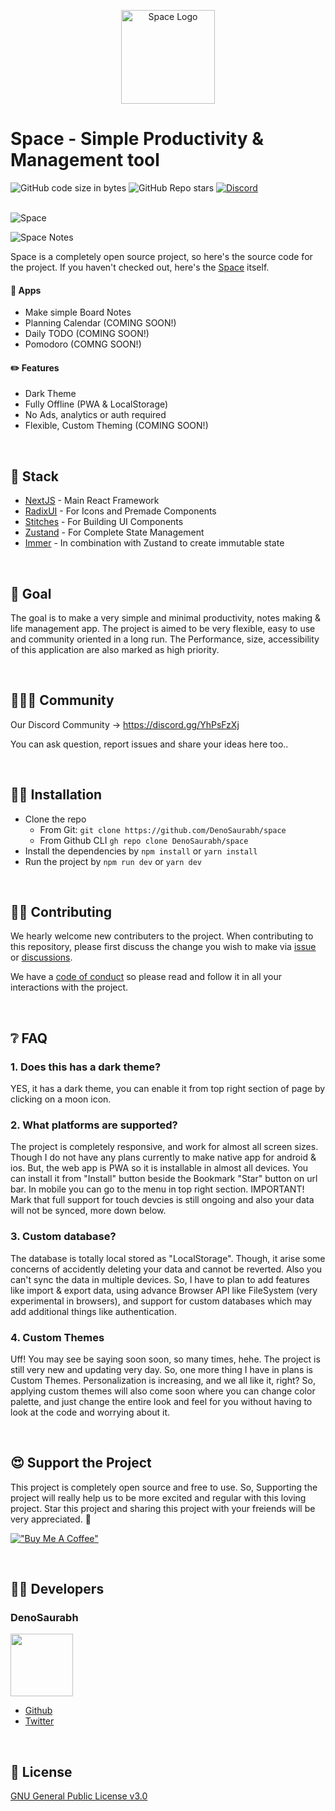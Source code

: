 <p align="center">
  <a href="https://space-gray.vercel.app">
    <img src="https://i.ibb.co/TRsp1GH/icon-512x512.png" width="150" height="150" alt="Space Logo">
  </a>
  <h1>Space - Simple Productivity & Management tool</h1>
</p>

<div>
    <img alt="GitHub code size in bytes" src="https://img.shields.io/github/languages/code-size/denosaurabh/space?style=for-the-badge">
    <img alt="GitHub Repo stars" src="https://img.shields.io/github/stars/denosaurabh/space?color=%23ffba08&style=for-the-badge">
    <a href="https://discord.gg/YhPsFzXj" target="_blank">
      <img alt="Discord" src="https://img.shields.io/discord/781116010009722891?style=for-the-badge">
    </a>
  </div>

<br />

![Space](https://i.ibb.co/JsL4MNj/space-desktop-1.webp)

![Space Notes](https://i.ibb.co/KLMsccj/space-board-notes.png)

Space is a completely open source project, so here's the source code for the project. If you haven't checked out, here's the [Space](https://space-gray.vercel.app) itself.

#### 🍎 Apps

- Make simple Board Notes
- Planning Calendar (COMING SOON!)
- Daily TODO (COMING SOON!)
- Pomodoro (COMNG SOON!)

#### ✏️ Features

- Dark Theme
- Fully Offline (PWA & LocalStorage)
- No Ads, analytics or auth required
- Flexible, Custom Theming (COMING SOON!)

&nbsp;
&nbsp;

## 🍕 Stack

- [NextJS](https://nextjs.org) - Main React Framework
- [RadixUI](https://radix-ui.com) - For Icons and Premade Components
- [Stitches](https://stitches.dev) - For Building UI Components
- [Zustand](https://zustand.surge.sh) - For Complete State Management
- [Immer](https://immerjs.github.io/immer/) - In combination with Zustand to create immutable state

&nbsp;

## 🥅 Goal

The goal is to make a very simple and minimal productivity, notes making & life management app.
The project is aimed to be very flexible, easy to use and community oriented in a long run.
The Performance, size, accessibility of this application are also marked as high priority.

&nbsp;

## 🧑‍🤝‍🧑 Community

Our Discord Community → https://discord.gg/YhPsFzXj

You can ask question, report issues and share your ideas here too..

&nbsp;

## 👨‍💻 Installation

- Clone the repo
  - From Git: `git clone https://github.com/DenoSaurabh/space`
  - From Github CLI `gh repo clone DenoSaurabh/space`
    &nbsp;
- Install the dependencies by `npm install` or `yarn install`
  &nbsp;
- Run the project by `npm run dev` or `yarn dev`

&nbsp;

## 👷‍♂️ Contributing

We hearly welcome new contributers to the project. When contributing to this repository, please first discuss the change you wish to make via [issue](https://github.com/DenoSaurabh/space/issues/new) or [discussions](https://github.com/DenoSaurabh/space/discussions/new).

We have a [code of conduct](https://github.com/DenoSaurabh/space/blob/master/CODE_OF_CONDUCT.md) so please read and follow it in all your interactions with the project.

&nbsp;

## ❔ FAQ

### 1. Does this has a dark theme?

YES, it has a dark theme, you can enable it from top right section of page by clicking on a moon icon.

### 2. What platforms are supported?

The project is completely responsive, and work for almost all screen sizes. Though I do not have any plans currently to make native app for android & ios. But, the web app is PWA so it is installable in almost all devices. You can install it from "Install" button beside the Bookmark "Star" button on url bar. In mobile you can go to the menu in top right section.
IMPORTANT! Mark that full support for touch devcies is still ongoing and also your data will not be synced, more down below.

### 3. Custom database?

The database is totally local stored as "LocalStorage". Though, it arise some concerns of accidently deleting your data and cannot be reverted. Also you can't sync the data in multiple devices. So, I have to plan to add features like import & export data, using advance Browser API like FileSystem (very experimental in browsers), and support for custom databases which may add additional things like authentication.

### 4. Custom Themes

Uff! You may see be saying soon soon, so many times, hehe. The project is still very new and updating very day. So, one more thing I have in plans is Custom Themes. Personalization is increasing, and we all like it, right? So, applying custom themes will also come soon where you can change color palette, and just change the entire look and feel for you without having to look at the code and worrying about it.

&nbsp;

## 😍 Support the Project

This project is completely open source and free to use. So, Supporting the project will really help us to be more excited and regular with this loving project. Star this project and sharing this project with your freiends will be very appreciated. 🎉

[!["Buy Me A Coffee"](https://www.buymeacoffee.com/assets/img/custom_images/orange_img.png)](https://www.buymeacoffee.com/denosaurabh)

&nbsp;

## 👨‍💻 Developers

### DenoSaurabh

<img src="https://i.ibb.co/m56K1N1/dinosaur.png" width="100" height="100">

- [Github](https://github.com/denosaurabh)
- [Twitter](https://twitter.com/denosaurabh)

&nbsp;

## 🔨 License

[GNU General Public License v3.0](https://github.com/DenoSaurabh/space/blob/master/LICENSE.md)
